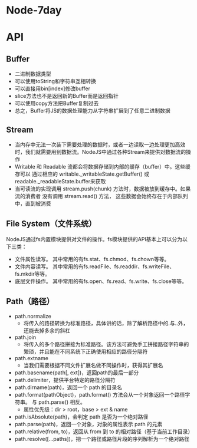 # Node-7day
# API
## Buffer
* 二进制数据类型
* 可以使用toString和字符串互相转换
* 可以直接用bin[index]修改buffer
* slice方法也不是返回新的Buffer而是返回指针
* 可以使用copy方法把Buffer复制过去
* 总之，Buffer将JS的数据处理能力从字符串扩展到了任意二进制数据


## Stream
* 当内存中无法一次装下需要处理的数据时，或者一边读取一边处理更加高效时，我们就需要用到数据流。NodeJS中通过各种Stream来提供对数据流的操作
* Writable 和 Readable 流都会将数据存储到内部的缓存（buffer）中。这些缓存可以 通过相应的 writable._writableState.getBuffer() 或 readable._readableState.buffer来获取
* 当可读流的实现调用 stream.push(chunk) 方法时，数据被放到缓存中。如果流的消费者 没有调用 stream.read() 方法， 这些数据会始终存在于内部队列中，直到被消费


## File System（文件系统）
NodeJS通过fs内置模块提供对文件的操作。fs模块提供的API基本上可以分为以下三类：
* 文件属性读写。
其中常用的有fs.stat、fs.chmod、fs.chown等等。
* 文件内容读写。
其中常用的有fs.readFile、fs.readdir、fs.writeFile、fs.mkdir等等。
* 底层文件操作。
其中常用的有fs.open、fs.read、fs.write、fs.close等等。


## Path（路径）
* path.normalize
	* 将传入的路径转换为标准路径，具体讲的话，除了解析路径中的.与..外，还能去掉多余的斜杠
* path.join
	* 将传入的多个路径拼接为标准路径。该方法可避免手工拼接路径字符串的繁琐，并且能在不同系统下正确使用相应的路径分隔符
* path.extname
	* 当我们需要根据不同文件扩展名做不同操作时，获得其扩展名
* path.basename(path[, ext])，返回path的最后一部分
* path.delimiter，提供平台特定的路径分隔符
* path.dirname(path)，返回一个 path 的目录名
* path.format(pathObject)，path.format() 方法会从一个对象返回一个路径字符串。 与 path.parse() 相反。
	* 属性优先级：dir > root，base > ext & name
* path.isAbsolute(path)，会判定 path 是否为一个绝对路径
* path.parse(path)，返回一个对象，对象的属性表示 path 的元素 
* path.relative(from, to)，返回从 from 到 to 的相对路径（基于当前工作目录）
* path.resolve([...paths])，把一个路径或路径片段的序列解析为一个绝对路径
